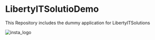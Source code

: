 # LibertyITSolutioDemo
This Repository includes the dummy application for LibertyITSolutions

![insta_logo](https://user-images.githubusercontent.com/78269244/121036338-5055fb00-c7cc-11eb-942f-e0fc9094a25c.jpeg)
